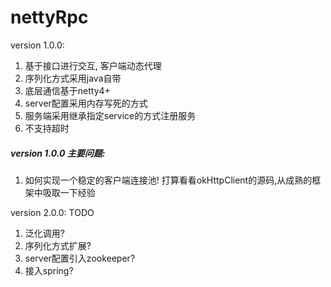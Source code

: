 # nettyRpc

version 1.0.0:
1. 基于接口进行交互, 客户端动态代理
2. 序列化方式采用java自带
3. 底层通信基于netty4+
4. server配置采用内存写死的方式
5. 服务端采用继承指定service的方式注册服务
6. 不支持超时

##### version 1.0.0 主要问题:
1. 如何实现一个稳定的客户端连接池! 打算看看okHttpClient的源码,从成熟的框架中吸取一下经验




version 2.0.0: TODO
1. 泛化调用?
2. 序列化方式扩展?
3. server配置引入zookeeper?
4. 接入spring?